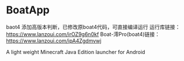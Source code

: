 # BoatApp
baot4
添加高版本判断，已修改原boat4代码，可直接编译运行
运行库链接：https://www.lanzoui.com/irOZ9g6n0kf
Boat-澪Pro(boat4)链接：https://www.lanzoui.com/ipA4Zgdmvwj

A light weight Minecraft Java Edition launcher for Android
